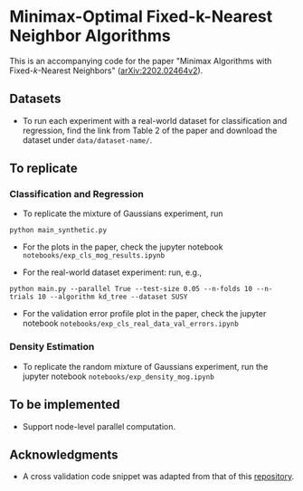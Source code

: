 # Minimax-Optimal Fixed-k-Nearest Neighbor Algorithms

This is an accompanying code for the paper "Minimax Algorithms with Fixed-$k$-Nearest Neighbors" ([arXiv:2202.02464v2](https://arxiv.org/abs/2202.02464)).

## Datasets
- To run each experiment with a real-world dataset for classification and regression, find the link from Table 2 of the paper and download the dataset under `data/dataset-name/`.

## To replicate

### Classification and Regression
- To replicate the mixture of Gaussians experiment, run
```commandline
python main_synthetic.py
```
- For the plots in the paper, check the jupyter notebook `notebooks/exp_cls_mog_results.ipynb` 

- For the real-world dataset experiment: run, e.g., 
```commandline
python main.py --parallel True --test-size 0.05 --n-folds 10 --n-trials 10 --algorithm kd_tree --dataset SUSY
```
- For the validation error profile plot in the paper, check the jupyter notebook `notebooks/exp_cls_real_data_val_errors.ipynb`

### Density Estimation
- To replicate the random mixture of Gaussians experiment, run the jupyter notebook `notebooks/exp_density_mog.ipynb`

## To be implemented
- Support node-level parallel computation.

## Acknowledgments
- A cross validation code snippet was adapted from that of this [repository](https://github.com/lirongx/SubNN).